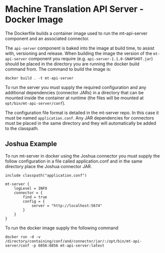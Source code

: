 # Machine Translation API Server - Docker Image

The Dockerfile builds a container image used to run the mt-api-server component and 
an associated connector. 

The `api-server` component is baked into the image at build time, to assist with,
versioning and release. When building the image the version of the `mt-api-server`
component you require (e.g. `api-server-1.1.0-SNAPSHOT.jar`) should be placed in the directory you are running the docker
build command from. The command to build the image is:

`docker build . -t mt-api-server`

To run the server you must supply the required configuration and any additional
dependencies (connector JARs) in a directory that can be mounted inside the
container at runtime (the files will be mounted at `opt/bin/mt-api-server/conf`).

The configuration file format is detailed in the mt-server repo. In this case it
must be named `application.conf`. Any JAR dependencies for connectors must be placed
in the same directory and they will automatically be added to the classpath.

## Joshua Example

To run mt-server in docker using the Joshua connector you must supply the follow
configuration in a file called application.conf and in the same directory place
the Joshua connector JAR.

```
include classpath("application.conf")

mt-server {
	logLevel = INFO
	connector = {
		find = true
		config = {
			server = "http://localhost:5674"
		}
	}
}
```

To run the docker image supply the following command

```
docker run -d -v /directory/containing/conf/and/connector/jar/:/opt/bin/mt-api-server/conf -p 6856:6856 mt-api-server:latest
```


